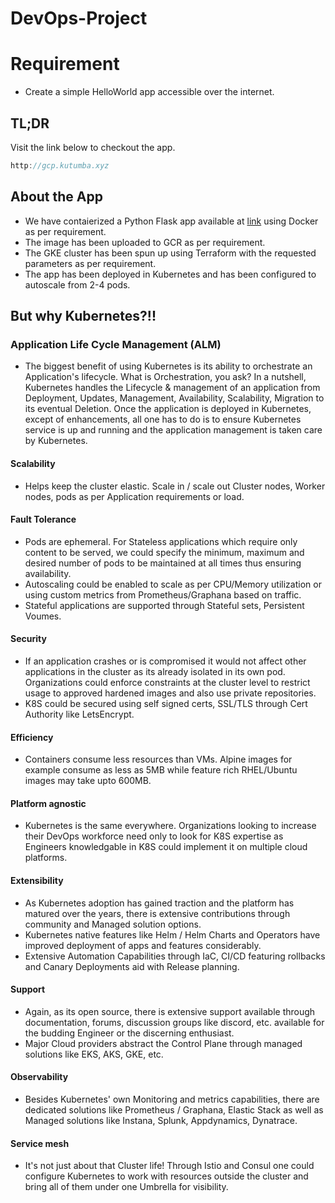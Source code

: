 # DevOps-Project

# Requirement

* Create a simple HelloWorld app accessible over the internet.

## TL;DR

Visit the link below to checkout the app.

```go
http://gcp.kutumba.xyz
```

## About the App
* We have contaierized a Python Flask app available at [link](https://github.com/apolloio/k8s-helloworld) using Docker as per requirement.
* The image has been uploaded to GCR as per requirement.
* The GKE cluster has been spun up using Terraform with the requested parameters as per requirement.
* The app has been deployed in Kubernetes and has been configured to autoscale from 2-4 pods.



## But why Kubernetes?!!

### Application Life Cycle Management (ALM)
* The biggest benefit of using Kubernetes is its ability to orchestrate an Application's lifecycle. What is Orchestration, you ask? In a nutshell, Kubernetes handles the Lifecycle & management of an application from Deployment, Updates, Management, Availability, Scalability, Migration to its eventual Deletion. Once the application is deployed in Kubernetes, except of enhancements, all one has to do is to ensure Kubernetes service is up and running and the application management is taken care by  Kubernetes.

#### Scalability
* Helps keep the cluster elastic. Scale in / scale out Cluster nodes, Worker nodes, pods as per Application requirements or load.

#### Fault Tolerance
* Pods are ephemeral. For Stateless applications which require only content to be served, we could specify the minimum, maximum and desired number of pods to be maintained at all times thus ensuring availability.
* Autoscaling could be enabled to scale as per CPU/Memory utilization or using custom metrics from Prometheus/Graphana based on traffic.
* Stateful applications are supported through Stateful sets, Persistent Voumes.

#### Security
* If an application crashes or is compromised it would not affect other applications in the cluster as its already isolated in its own pod. Organizations could enforce constraints at the cluster level to restrict usage to approved hardened images and also use private repositories.
* K8S could be secured using self signed certs, SSL/TLS through Cert Authority like LetsEncrypt.

#### Efficiency
* Containers consume less resources than VMs. Alpine images for example consume as less as 5MB while feature rich RHEL/Ubuntu images may take upto 600MB.

#### Platform agnostic
* Kubernetes is the same everywhere. Organizations looking to increase their DevOps workforce need only to look for K8S expertise as Engineers knowledgable in K8S could implement it on multiple cloud platforms.

#### Extensibility
* As Kubernetes adoption has gained traction and the platform has matured over the years, there is extensive contributions through community and Managed solution options.
* Kubernetes native features like Helm / Helm Charts and Operators have improved deployment of apps and features considerably.
* Extensive Automation Capabilities through IaC, CI/CD featuring rollbacks and Canary Deployments aid with Release planning.

#### Support
* Again, as its open source, there is extensive support available through documentation, forums, discussion groups like discord, etc. available for the budding Engineer or the discerning enthusiast.
* Major Cloud providers abstract the Control Plane through managed solutions like EKS, AKS, GKE, etc.

#### Observability
* Besides Kubernetes' own Monitoring and metrics capabilities, there are dedicated solutions like Prometheus / Graphana, Elastic Stack as well as Managed solutions like Instana, Splunk, Appdynamics, Dynatrace.

#### Service mesh
* It's not just about that Cluster life! Through Istio and Consul one could configure Kubernetes to work with resources outside the cluster and bring all of them under one Umbrella for visibility.
